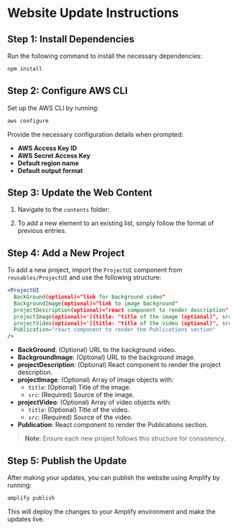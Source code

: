 
# Website Update Instructions

## Step 1: Install Dependencies
Run the following command to install the necessary dependencies:

```bash
npm install
```

## Step 2: Configure AWS CLI
Set up the AWS CLI by running:

```bash
aws configure
```

Provide the necessary configuration details when prompted:
- **AWS Access Key ID**
- **AWS Secret Access Key**
- **Default region name**
- **Default output format**

## Step 3: Update the Web Content
1. Navigate to the `contents` folder:

2. To add a new element to an existing list, simply follow the format of previous entries.

## Step 4: Add a New Project
To add a new project, import the `ProjectUI` component from `reusables/ProjectUI` and use the following structure:

```jsx
<ProjectUI
  BackGround(optional)="link for background video"
  BackgroundImage(optional)="link to image background"
  projectDescription(optional)="react component to render description"
  projectImage(optional)='[{title: "title of the image (optional)", src: "src of the image (required)"}]'
  projectVideo(optional)='[{title: "title of the video (optional)", src: "src of the video (required)"}]'
  Publication="react component to render the Publications section"
/>
```

- **BackGround**: (Optional) URL to the background video.
- **BackgroundImage**: (Optional) URL to the background image.
- **projectDescription**: (Optional) React component to render the project description.
- **projectImage**: (Optional) Array of image objects with:
  - `title`: (Optional) Title of the image.
  - `src`: (Required) Source of the image.
- **projectVideo**: (Optional) Array of video objects with:
  - `title`: (Optional) Title of the video.
  - `src`: (Required) Source of the video.
- **Publication**: React component to render the Publications section.

> **Note**: Ensure each new project follows this structure for consistency.

## Step 5: Publish the Update
After making your updates, you can publish the website using Amplify by running:

```bash
amplify publish
```

This will deploy the changes to your Amplify environment and make the updates live.
